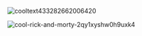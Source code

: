 ![cooltext433282662006420](https://user-images.githubusercontent.com/119009502/230543474-a0a77f3f-bc52-4274-b13c-024b53a580c5.png)

![cool-rick-and-morty-2qy1xyshw0h9uxk4](https://user-images.githubusercontent.com/119009502/230543192-347ed76b-f510-4e8f-8060-0ace4fec13f0.jpg)
